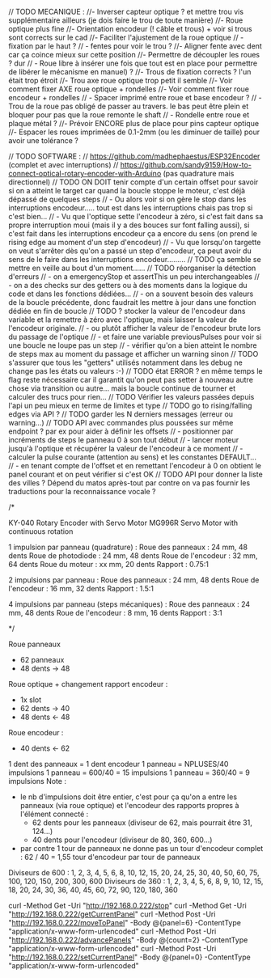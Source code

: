 // TODO MECANIQUE :
//- Inverser capteur optique ? et mettre trou vis supplémentaire ailleurs (je dois faire le trou de toute manière)
//- Roue optique plus fine
//- Orientation encodeur (! câble et trous) + voir si trous sont corrects sur le cad
//- Faciliter l'ajustement de la roue optique
//   - fixation par le haut ?
//   - fentes pour voir le trou ?
//- Aligner fente avec dent car ça coince mieux sur cette position
//- Permettre de découpler les roues ? dur
//  - Roue libre à insérer une fois que tout est en place pour permettre de libérer le mécanisme en manuel) ?
//- Trous de fixation corrects ? l'un était trop étroit
//- Trou axe roue optique trop petit il semble
//- Voir comment fixer AXE roue optique + rondelles
//- Voir comment fixer roue encodeur + rondelles
//  - Spacer imprimé entre roue et base encodeur ?
//  - Trou de la roue pas obligé de passer au travers. le bas peut être plein et bloquer pour pas que la roue remonte le shaft
//  - Rondelle entre roue et plaque métal ?
//- Prévoir ENCORE plus de place pour pins capteur optique
//- Espacer les roues imprimées de 0.1-2mm (ou les diminuer de taille) pour avoir une tolérance ?

// TODO SOFTWARE :
// https://github.com/madhephaestus/ESP32Encoder (complet et avec interruptions)
// https://github.com/sandy9159/How-to-connect-optical-rotary-encoder-with-Arduino (pas quadrature mais directionnel)
// TODO ON DOIT tenir compte d'un certain offset pour savoir si on a atteint le target car quand la boucle stoppe le moteur, c'est déjà dépassé de quelques steps
// - Ou alors voir si on gère le stop dans les interruptions encodeur..... tout est dans les interruptions chais pas trop si c'est bien...
// - Vu que l'optique sette l'encodeur à zéro, si c'est fait dans sa propre interruption moui (mais il y a des bouces sur font falling aussi), si c'est fait dans les interruptions encodeur ça a encore du sens (on prend le rising edge au moment d'un step d'encodeur)
// - Vu que lorsqu'on targette on veut s'arrêter dès qu'on a passé un step d'encodeur, ça peut avoir du sens de le faire dans les interruptions encodeur.........
// TODO ça semble se mettre en veille au bout d'un moment......
// TODO réorganiser la détection d'erreurs
// - on a emergencyStop et assertThis un peu interchangeables
// - on a des checks sur des getters ou à des moments dans la logique du code et dans les fonctions dédiées...
// - on a souvent besoin des valeurs de la boucle précédente, donc faudrait les mettre à jour dans une fonction dédiée en fin de boucle
// TODO ? stocker la valeur de l'encodeur dans variable et la remettre à zéro avec l'optique, mais laisser la valeur de l'encodeur originale.
// - ou plutôt afficher la valeur de l'encodeur brute lors du passage de l'optique
// - et faire une variable previousPulses pour voir si une boucle ne loupe pas un step
// - vérifier qu'on a bien atteint le nombre de steps max au moment du passage et afficher un warning sinon
// TODO s'assurer que tous les "getters" utilisés notamment dans les debug ne change pas les états ou valeurs :-)
// TODO état ERROR ? en même temps le flag reste nécessaire car il garantit qu'on peut pas setter à nouveau autre chose via transition ou autre... mais la boucle continue de tourner et calculer des trucs pour rien...
// TODO Vérifier les valeurs passées depuis l'api un peu mieux en terme de limites et type
// TODO go to rising/falling edges via API ?
// TODO garder les N derniers messages (erreur ou warning...)
// TODO API avec commandes plus poussées sur même endpoint ? par ex pour aider à définir les offsets
// - positionner par incréments de steps le panneau 0 à son tout début
// - lancer moteur jusqu'à l'optique et récupérer la valeur de l'encodeur à ce moment
// - calculer la pulse courante (attention au sens) et les constantes DEFAULT...
// - en tenant compte de l'offset et en remettant l'encodeur à 0 on obtient le panel courant et on peut vérifier si c'est OK
// TODO API pour donner la liste des villes ? Dépend du matos après-tout par contre on va pas fournir les traductions pour la reconnaissance vocale ?



/*

KY-040 Rotary Encoder with Servo Motor
MG996R Servo Motor with continuous rotation

1 impulsion par panneau (quadrature) :
Roue des panneaux : 24 mm, 48 dents
Roue de photodiode : 24 mm, 48 dents
Roue de l'encodeur : 32 mm, 64 dents
Roue du moteur : xx mm, 20 dents
Rapport : 0.75:1

2 impulsions par panneau :
Roue des panneaux : 24 mm, 48 dents
Roue de l'encodeur : 16 mm, 32 dents
Rapport : 1.5:1

4 impulsions par panneau (steps mécaniques) :
Roue des panneaux : 24 mm, 48 dents
Roue de l'encodeur : 8 mm, 16 dents
Rapport : 3:1

 */

Roue panneaux
- 62 panneaux
- 48 dents -> 48

Roue optique + changement rapport encodeur : 
- 1x slot
- 62 dents -> 40
- 48 dents <- 48

Roue encodeur : 
- 40 dents <- 62

1 dent des panneaux = 1 dent encodeur
1 panneau = NPLUSES/40 impulsions
1 panneau = 600/40 = 15 impulsions
1 panneau = 360/40 = 9 impulsions
Note : 
- le nb d'impulsions doit être entier, c'est pour ça qu'on a entre les panneaux (via roue optique) et l'encodeur des rapports propres à l'élément connecté : 
  - 62 dents pour les panneaux (diviseur de 62, mais pourrait être 31, 124...)
  - 40 dents pour l'encodeur (diviseur de 80, 360, 600...)
- par contre 1 tour de panneaux ne donne pas un tour d'encodeur complet : 62 / 40 = 1,55 tour d'encodeur par tour de panneaux

Diviseurs de 600 : 1, 2, 3, 4, 5, 6, 8, 10, 12, 15, 20, 24, 25, 30, 40, 50, 60, 75, 100, 120, 150, 200, 300, 600
Diviseurs de 360 : 1, 2, 3, 4, 5, 6, 8, 9, 10, 12, 15, 18, 20, 24, 30, 36, 40, 45, 60, 72, 90, 120, 180, 360











curl -Method Get -Uri "http://192.168.0.222/stop"
curl -Method Get -Uri "http://192.168.0.222/getCurrentPanel"
curl -Method Post -Uri "http://192.168.0.222/moveToPanel" -Body @{panel=6} -ContentType "application/x-www-form-urlencoded"
curl -Method Post -Uri "http://192.168.0.222/advancePanels" -Body @{count=2} -ContentType "application/x-www-form-urlencoded"
curl -Method Post -Uri "http://192.168.0.222/setCurrentPanel" -Body @{panel=0} -ContentType "application/x-www-form-urlencoded"
